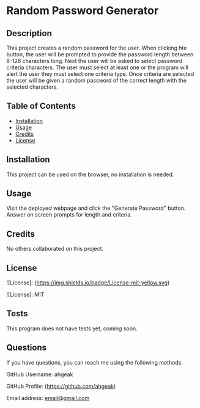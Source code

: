 # Random Password Generator

## Description

This project creates a random password for the user. When clicking hte button, the user will be prompted to provide the password length between 8-128 characters long. Next the user will be asked to select password criteria characters. The user must select at least one or the program will alert the user they must select one criteria type. Once criteria are selected the user will be given a random password of the correct length with the selected characters.

## Table of Contents

- [Installation](#installation)
- [Usage](#usage)
- [Credits](#credits)
- [License](#license)

## Installation

This project can be used on the browser, no installation is needed.

## Usage

Visit the deployed webpage and click the "Generate Password" button. Answer on screen prompts for length and criteria.

## Credits

No others collaborated on this project.

## License
  
![License]: (https://img.shields.io/badge/License-mit-yellow.svg)
    
![License]: MIT
    
## Tests

This program does not have tests yet, coming soon.

## Questions

If you have questions, you can reach me using the following methods.

GitHub Username: ahgeak

GitHub Profile: (https://github.com/ahgeak)

Email address: email@gmail.com
